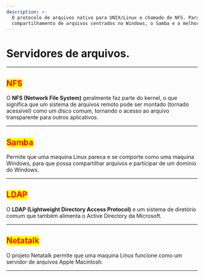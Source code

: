 ```yaml
---
description: >-
  O protocolo de arquivos nativo para UNIX/Linux e chamado de NFS. Para
  compartilhamento de arquivos centrados no Windows, o Samba e o melhor.
---
```


# Servidores de arquivos.

***

## <mark style="color:red;">NFS</mark>

O **NFS (Network File System)** geralmente faz parte do kernel, o que significa que um sistema de arquivos remoto pode ser montado (tornado acessível) como um disco comum, tornando o acesso ao arquivo transparente para outros aplicativos.

***

## <mark style="color:red;">Samba</mark>

Permite que uma maquina Linux pareca e se comporte como uma maquina Windows, para que possa compartilhar arquivos e participar de um domínio do Windows.&#x20;

***

## <mark style="color:red;">LDAP</mark>

O **LDAP (Lightweight Directory Access Protocol)** e um sistema de diretório comum que também alimenta o Active Directory da Microsoft.

***

## <mark style="color:red;">Netatalk</mark>&#x20;

O projeto Netatalk permite que uma maquina Linux funcione como um servidor de arquivos Apple Macintosh.

***
